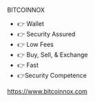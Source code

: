 BITCOINNOX

- 👉 Wallet
- 👉 Security Assured
- 👉 Low Fees
- 👉 Buy, Sell, & Exchange
- 👉 Fast
- 👉Security Competence

https://www.bitcoinnox.com
